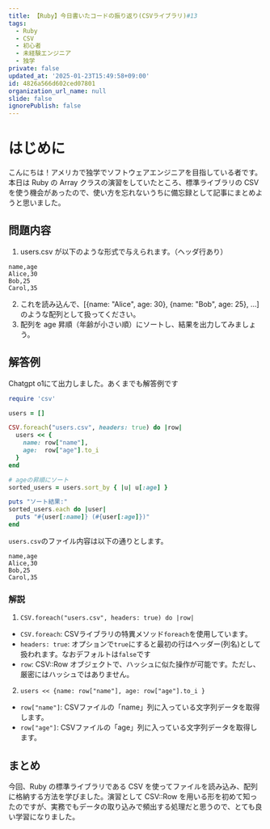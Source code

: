 ```yaml
---
title: 【Ruby】今日書いたコードの振り返り(CSVライブラリ)#13
tags:
  - Ruby
  - CSV
  - 初心者
  - 未経験エンジニア
  - 独学
private: false
updated_at: '2025-01-23T15:49:58+09:00'
id: 4826a566d602ced07801
organization_url_name: null
slide: false
ignorePublish: false
---
```

# はじめに
こんにちは！アメリカで独学でソフトウェアエンジニアを目指している者です。
本日は Ruby の Array クラスの演習をしていたところ、標準ライブラリの CSV を使う機会があったので、使い方を忘れないうちに備忘録として記事にまとめようと思いました。

## 問題内容
1. users.csv が以下のような形式で与えられます。（ヘッダ行あり）
```csv
name,age
Alice,30
Bob,25
Carol,35
```
2. これを読み込んで、[{name: "Alice", age: 30}, {name: "Bob", age: 25}, ...] のような配列として扱ってください。
3. 配列を age 昇順（年齢が小さい順）にソートし、結果を出力してみましょう。

## 解答例
Chatgpt o1にて出力しました。あくまでも解答例です

```ruby
require 'csv'

users = []

CSV.foreach("users.csv", headers: true) do |row|
  users << {
    name: row["name"],
    age:  row["age"].to_i
  }
end

# ageの昇順にソート
sorted_users = users.sort_by { |u| u[:age] }

puts "ソート結果:"
sorted_users.each do |user|
  puts "#{user[:name]} (#{user[:age]})"
end

```
`users.csv`のファイル内容は以下の通りとします。
```csv:users.csv
name,age
Alice,30
Bob,25
Carol,35
```

### 解説
1. `CSV.foreach("users.csv", headers: true) do |row|`
* `CSV.foreach`: CSVライブラリの特異メソッド`foreach`を使用しています。
* `headers: true`: オプションで`true`にすると最初の行はヘッダー(列名)として扱われます。なおデフォルトは`false`です
* `row`: CSV::Row オブジェクトで、ハッシュに似た操作が可能です。ただし、厳密にはハッシュではありません。
2. `users << {name: row["name"], age: row["age"].to_i }`
* `row["name"]`: CSVファイルの「name」列に入っている文字列データを取得します。
* `row["age"]`: CSVファイルの「age」列に入っている文字列データを取得します。


## まとめ
今回、Ruby の標準ライブラリである CSV を使ってファイルを読み込み、配列に格納する方法を学びました。演習として CSV::Row を用いる形を初めて知ったのですが、実務でもデータの取り込みで頻出する処理だと思うので、とても良い学習になりました。
